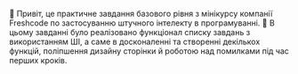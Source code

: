 👋 Привіт, це практичне завдання базового рівня з мінікурсу компанії Freshcode по застосуванню штучного інтелекту в програмуванні. 
🤖 В цьому завданні було реалізовано функціонал списку завдань з використанням ШІ, а саме в досконаленні та створенні декількох функцій, поліпшення дизайну сторінки й роботою над помилками під час перших кроків.
